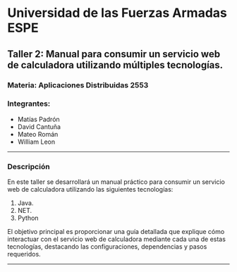 # Universidad de las Fuerzas Armadas ESPE

## Taller 2: Manual para consumir un servicio web de calculadora utilizando múltiples tecnologías.
### Materia: Aplicaciones Distribuidas 2553

### Integrantes:
- Matías Padrón
- David Cantuña
- Mateo Román
- William Leon

---

### Descripción
En este taller se desarrollará un manual práctico para consumir un servicio web de calculadora utilizando las siguientes tecnologías:

1. Java.
2. NET.
3. Python

El objetivo principal es proporcionar una guía detallada que explique cómo interactuar con el servicio web de calculadora mediante cada una de estas tecnologías, destacando las configuraciones, dependencias y pasos requeridos.

---


